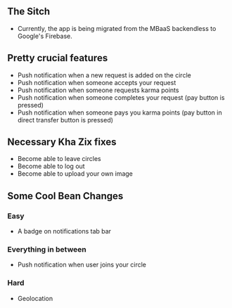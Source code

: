 ## The Sitch ##
* Currently, the app is being migrated from the MBaaS backendless to Google's Firebase.

## Pretty crucial features ##
* Push notification when a new request is added on the circle
* Push notification when someone accepts your request
* Push notification when someone requests karma points
* Push notification when someone completes your request (pay button is pressed)
* Push notification when someone pays you karma points (pay button in direct transfer button is pressed)

## Necessary Kha Zix fixes ##
* Become able to leave circles
* Become able to log out
* Become able to upload your own image

## Some Cool Bean Changes ##
### Easy ###
* A badge on notifications tab bar

### Everything in between ###
* Push notification when user joins your circle

### Hard ###
* Geolocation
